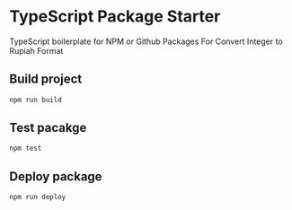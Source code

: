 # TypeScript Package Starter

TypeScript boilerplate for NPM or Github Packages
For Convert Integer to Rupiah Format

## Build project

```sh
npm run build
```

## Test pacakge

```sh
npm test
```

## Deploy package

```sh
npm run deploy
```